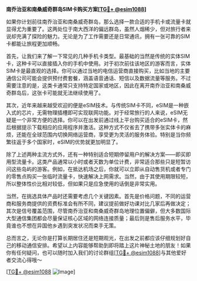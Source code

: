 **南乔治亚和南桑威奇群岛SIM卡购买方案[[TG💪+ @esim1088](https://t.me/s/esim1088)]**

如果你计划前往南乔治亚和南桑威奇群岛，那么选择一款合适的手机卡或流量卡就显得尤为重要了。这两处位于南大西洋的偏远群岛，虽然人烟稀少，但对旅行者来说却充满了探险的魅力。无论是为了工作需要还是日常通讯，拥有一张可靠的SIM卡都能让旅程更加顺畅。

首先，让我们来了解一下常见的几种手机卡类型。最基础的当然是传统的实体SIM卡，这种卡可以直接插入你的手机中使用。对于初次前往该地区的游客而言，实体SIM卡是最直观的选择。你可以通过当地的电信运营商直接购买，比如当地的主要通信公司可能会提供预付费套餐，涵盖语音通话、短信以及数据流量等服务。不过需要注意的是，这类卡通常只支持特定国家或地区，因此在离开南乔治亚和南桑威奇群岛后，这张卡可能就无法继续使用了。

其次，近年来越来越受欢迎的便是eSIM技术。与传统SIM卡不同，eSIM是一种嵌入式的芯片，无需物理插槽即可实现联网功能。对于经常旅行的人来说，eSIM无疑是一个非常方便的选择。你可以在出发前通过线上平台购买适合的eSIM卡，然后根据提示下载相应的应用程序并激活。这种方式不仅省去了携带多张实体卡的麻烦，还能在全球范围内切换网络运营商，享受更为灵活的服务体验。特别是当你频繁往返于多个国家时，eSIM的优势就更加明显了。

除了上述两种主流方式外，还有一种特别适合短期停留用户的解决方案——即买即用型流量卡。这类产品通常以小时或者天数为单位计费，非常适合那些只是短暂访问这些岛屿的游客。例如，在抵达机场之后，你就可以立即从自动售货机或者专门的零售点购买一张临时流量卡，快速解决上网需求。当然，由于其使用期限较短，所以整体性价比相对较低，但如果只是应急使用的话倒是非常实用。

当然，在挑选具体产品时还需要考虑几个关键因素。首先是价格问题，不同的运营商和服务商提供的资费标准会有所不同，建议提前做好功课对比几家后再做决定；其次是信号覆盖范围，尽管南乔治亚和南桑威奇群岛地理位置偏僻，但大多数国际大型通信集团都会尽量保证核心区域的网络连接质量；最后则是售后服务水平，毕竟谁也不想在异国他乡遇到突发状况而束手无策。

总而言之，无论你是打算长期居住还是短期观光，在出发之前都应该仔细规划好自己的移动通信安排。希望以上内容能够帮助到即将踏上这片神秘土地的朋友！如果你有任何疑问，也可以随时加入我们的讨论群组[[TG💪+ @esim1088](https://t.me/s/esim1088)]与其他爱好者交流心得哦～

[[TG💪+ @esim1088](https://t.me/s/esim1088) ![Image](https://i.postimg.cc/4NQfJmqS/Snipaste-2025-05-13-00-14-12.png)]